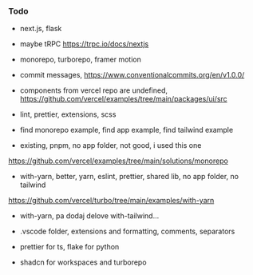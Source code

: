 ### Todo

- next.js, flask
- maybe tRPC https://trpc.io/docs/nextjs
- monorepo, turborepo, framer motion
- commit messages, https://www.conventionalcommits.org/en/v1.0.0/
- components from vercel repo are undefined, https://github.com/vercel/examples/tree/main/packages/ui/src
- lint, prettier, extensions, scss

- find monorepo example, find app example, find tailwind example

- existing, pnpm, no app folder, not good, i used this one

https://github.com/vercel/examples/tree/main/solutions/monorepo

- with-yarn, better, yarn, eslint, prettier, shared lib, no app folder, no tailwind

https://github.com/vercel/turbo/tree/main/examples/with-yarn

- with-yarn, pa dodaj delove with-tailwind...

- .vscode folder, extensions and formatting, comments, separators
- prettier for ts, flake for python
- shadcn for workspaces and turborepo
